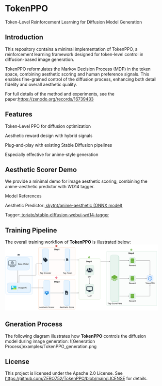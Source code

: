 # TokenPPO
Token-Level Reinforcement Learning for Diffusion Model Generation

## Introduction
This repository contains a minimal implementation of TokenPPO,
a reinforcement learning framework designed for token-level control in diffusion-based image generation.

TokenPPO reformulates the Markov Decision Process (MDP) in the token space, combining aesthetic scoring and human preference signals.
This enables fine-grained control of the diffusion process, enhancing both detail fidelity and overall aesthetic quality.

For full details of the method and experiments, see the paper:https://zenodo.org/records/16739433

## Features
Token-Level PPO for diffusion optimization

Aesthetic reward design with hybrid signals

Plug-and-play with existing Stable Diffusion pipelines

Especially effective for anime-style generation

## Aesthetic Scorer Demo
We provide a minimal demo for image aesthetic scoring, combining the anime-aesthetic predictor with WD14 tagger.

Model References

Aesthetic Predictor:[ skytnt/anime-aesthetic (ONNX model)](https://huggingface.co/skytnt/anime-aesthetic/blob/main/model.onnx)

Tagger:[ toriato/stable-diffusion-webui-wd14-tagger](https://github.com/toriato/stable-diffusion-webui-wd14-tagger)

## Training Pipeline
The overall training workflow of **TokenPPO** is illustrated below:
![Training Pipeline](examples/TokenPPO_train.png)

## Gneration Process
The following diagram illustrates how **TokenPPO** controls the diffusion model during image generation:
![Generation Process]examples/TokenPPO_generation.png

## License
This project is licensed under the Apache 2.0 License.
See https://github.com/ZERO752/TokenPPO/blob/main/LICENSE for details.
